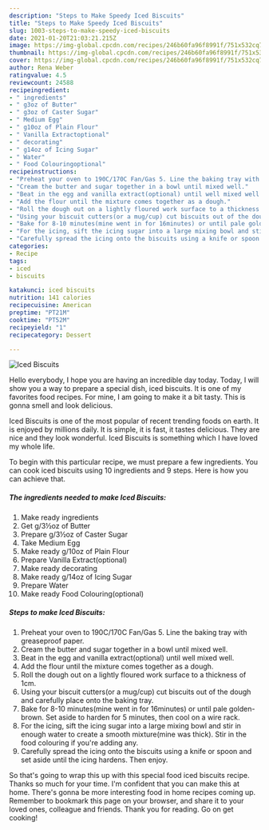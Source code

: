 ```yaml
---
description: "Steps to Make Speedy Iced Biscuits"
title: "Steps to Make Speedy Iced Biscuits"
slug: 1003-steps-to-make-speedy-iced-biscuits
date: 2021-01-20T21:03:21.215Z
image: https://img-global.cpcdn.com/recipes/246b60fa96f8991f/751x532cq70/iced-biscuits-recipe-main-photo.jpg
thumbnail: https://img-global.cpcdn.com/recipes/246b60fa96f8991f/751x532cq70/iced-biscuits-recipe-main-photo.jpg
cover: https://img-global.cpcdn.com/recipes/246b60fa96f8991f/751x532cq70/iced-biscuits-recipe-main-photo.jpg
author: Rena Weber
ratingvalue: 4.5
reviewcount: 24588
recipeingredient:
- " ingredients"
- " g3oz of Butter"
- " g3oz of Caster Sugar"
- " Medium Egg"
- " g10oz of Plain Flour"
- " Vanilla Extractoptional"
- " decorating"
- " g14oz of Icing Sugar"
- " Water"
- " Food Colouringoptional"
recipeinstructions:
- "Preheat your oven to 190C/170C Fan/Gas 5. Line the baking tray with greaseproof paper."
- "Cream the butter and sugar together in a bowl until mixed well."
- "Beat in the egg and vanilla extract(optional) until well mixed well."
- "Add the flour until the mixture comes together as a dough."
- "Roll the dough out on a lightly floured work surface to a thickness of 1cm."
- "Using your biscuit cutters(or a mug/cup) cut biscuits out of the dough and carefully place onto the baking tray."
- "Bake for 8-10 minutes(mine went in for 16minutes) or until pale golden-brown. Set aside to harden for 5 minutes, then cool on a wire rack."
- "For the icing, sift the icing sugar into a large mixing bowl and stir in enough water to create a smooth mixture(mine was thick). Stir in the food colouring if you&#39;re adding any."
- "Carefully spread the icing onto the biscuits using a knife or spoon and set aside until the icing hardens. Then enjoy."
categories:
- Recipe
tags:
- iced
- biscuits

katakunci: iced biscuits 
nutrition: 141 calories
recipecuisine: American
preptime: "PT21M"
cooktime: "PT52M"
recipeyield: "1"
recipecategory: Dessert

---
```



![Iced Biscuits](https://img-global.cpcdn.com/recipes/246b60fa96f8991f/751x532cq70/iced-biscuits-recipe-main-photo.jpg)

Hello everybody, I hope you are having an incredible day today. Today, I will show you a way to prepare a special dish, iced biscuits. It is one of my favorites food recipes. For mine, I am going to make it a bit tasty. This is gonna smell and look delicious.

Iced Biscuits is one of the most popular of recent trending foods on earth. It is enjoyed by millions daily. It is simple, it is fast, it tastes delicious. They are nice and they look wonderful. Iced Biscuits is something which I have loved my whole life.




To begin with this particular recipe, we must prepare a few ingredients. You can cook iced biscuits using 10 ingredients and 9 steps. Here is how you can achieve that.

<!--inarticleads1-->

##### The ingredients needed to make Iced Biscuits:

1. Make ready  ingredients
1. Get  g/3½oz of Butter
1. Prepare  g/3½oz of Caster Sugar
1. Take  Medium Egg
1. Make ready  g/10oz of Plain Flour
1. Prepare  Vanilla Extract(optional)
1. Make ready  decorating
1. Make ready  g/14oz of Icing Sugar
1. Prepare  Water
1. Make ready  Food Colouring(optional)




<!--inarticleads2-->

##### Steps to make Iced Biscuits:

1. Preheat your oven to 190C/170C Fan/Gas 5. Line the baking tray with greaseproof paper.
1. Cream the butter and sugar together in a bowl until mixed well.
1. Beat in the egg and vanilla extract(optional) until well mixed well.
1. Add the flour until the mixture comes together as a dough.
1. Roll the dough out on a lightly floured work surface to a thickness of 1cm.
1. Using your biscuit cutters(or a mug/cup) cut biscuits out of the dough and carefully place onto the baking tray.
1. Bake for 8-10 minutes(mine went in for 16minutes) or until pale golden-brown. Set aside to harden for 5 minutes, then cool on a wire rack.
1. For the icing, sift the icing sugar into a large mixing bowl and stir in enough water to create a smooth mixture(mine was thick). Stir in the food colouring if you&#39;re adding any.
1. Carefully spread the icing onto the biscuits using a knife or spoon and set aside until the icing hardens. Then enjoy.




So that's going to wrap this up with this special food iced biscuits recipe. Thanks so much for your time. I'm confident that you can make this at home. There's gonna be more interesting food in home recipes coming up. Remember to bookmark this page on your browser, and share it to your loved ones, colleague and friends. Thank you for reading. Go on get cooking!

